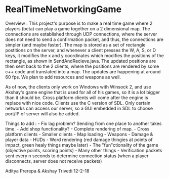 # RealTimeNetworkingGame


Overview : 
  This project's purpose is to make a real time game where 2 players (beta) can play a game together 
  on a 2 dimensional map. The connections are established through UDP connections, where the server does not need to send a 
  confirmation packet, and thus, the connections are simpler (and maybe faster). The map is stored as a set of rectangle 
  postitions on the server, and whenever a client presses the W, A, S, or D keys, it modifies the x and y coordinates which 
  modifies the positions of the rectangle, as shown in SendAndRecieve.java. The updated positions are then sent back to the 2 
  clients, where the positions are rendered by some c++ code and translated into a map. The updates are happening at around 60 
  fps. We plan to add resources and weapons as well.
  
  As of now, the clients only work on Windows with Winsock 2, and use Akshay's game engine that is used for all of his games, 
  so it is a lot bigger than it should be. Cross platform clients will come after the engine is replace with nice code. Clients 
  use the C version of SDL. Only certain networks can access our server, so a GUI embedded in SDL to choose port/IP of server 
  will also be added.
  
Things to add : 
      - Fix lag problem? Sending from one place to another takes time.
      - Add shop functionality?
      - Complete rendering of map.
      - Cross platform clients
      - Smaller clients
      - Map loading
      - Weapons
      - Damage & player data
      - HUDs
      - Word rendering (red damage thingies at points of impact, green healy things maybe later)
      - The "fun"ctionality of the game (objective points, scoring points)
      - Many other things
      - Verification packets sent every n seconds to determine connection status 
          (when a player disconnects, server does not receive packets)
     
Aditya Prerepa & Akshay Trivedi 12-2-18
